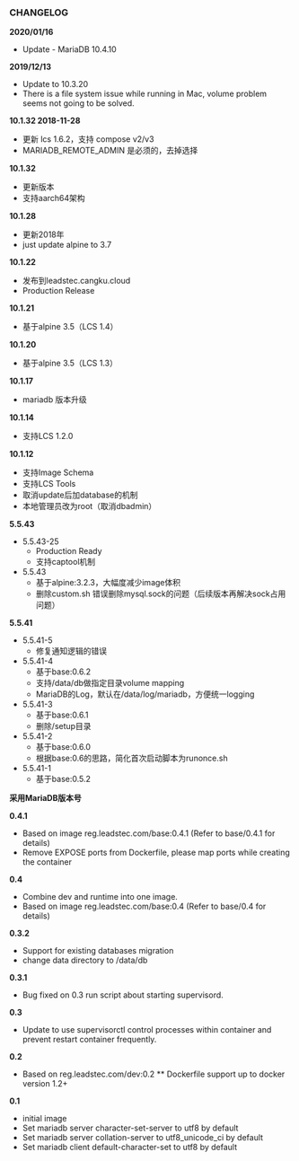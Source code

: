 ### CHANGELOG

**2020/01/16**
* Update - MariaDB 10.4.10

**2019/12/13**
* Update to 10.3.20
* There is a file system issue while running in Mac, volume problem seems not going to be solved.

**10.1.32 2018-11-28**
* 更新 lcs 1.6.2，支持 compose v2/v3
* MARIADB_REMOTE_ADMIN 是必须的，去掉选择

**10.1.32**
* 更新版本
* 支持aarch64架构

**10.1.28**
* 更新2018年
* just update alpine to 3.7

**10.1.22**
* 发布到leadstec.cangku.cloud
* Production Release

**10.1.21**

* 基于alpine 3.5（LCS 1.4）

**10.1.20**

* 基于alpine 3.5（LCS 1.3）

**10.1.17**

* mariadb 版本升级

**10.1.14**

* 支持LCS 1.2.0

**10.1.12**

* 支持Image Schema
* 支持LCS Tools
* 取消update后加database的机制
* 本地管理员改为root（取消dbadmin）

**5.5.43**

* 5.5.43-25
    - Production Ready
    - 支持captool机制
* 5.5.43
    - 基于alpine:3.2.3，大幅度减少image体积
    - 删除custom.sh 错误删除mysql.sock的问题（后续版本再解决sock占用问题）

**5.5.41**

* 5.5.41-5
    - 修复通知逻辑的错误
* 5.5.41-4
    - 基于base:0.6.2
    - 支持/data/db做指定目录volume mapping
    - MariaDB的Log，默认在/data/log/mariadb，方便统一logging
* 5.5.41-3
    - 基于base:0.6.1
    - 删除/setup目录
* 5.5.41-2
    - 基于base:0.6.0
    - 根据base:0.6的思路，简化首次启动脚本为runonce.sh
* 5.5.41-1
    - 基于base:0.5.2

**采用MariaDB版本号**

**0.4.1**

* Based on image reg.leadstec.com/base:0.4.1 (Refer to base/0.4.1 for details)
* Remove EXPOSE ports from Dockerfile, please map ports while creating the container

**0.4**

* Combine dev and runtime into one image.
* Based on image reg.leadstec.com/base:0.4 (Refer to base/0.4 for details)

**0.3.2**

* Support for existing databases migration
* change data directory to /data/db

**0.3.1**

* Bug fixed on 0.3 run script about starting supervisord.

**0.3**

* Update to use supervisorctl control processes within container and prevent restart container frequently.

**0.2**

* Based on reg.leadstec.com/dev:0.2
** Dockerfile support up to docker version 1.2+

**0.1**

* initial image
* Set mariadb server character-set-server to utf8 by default
* Set mariadb server collation-server to utf8_unicode_ci by default
* Set mariadb client default-character-set to utf8 by default
